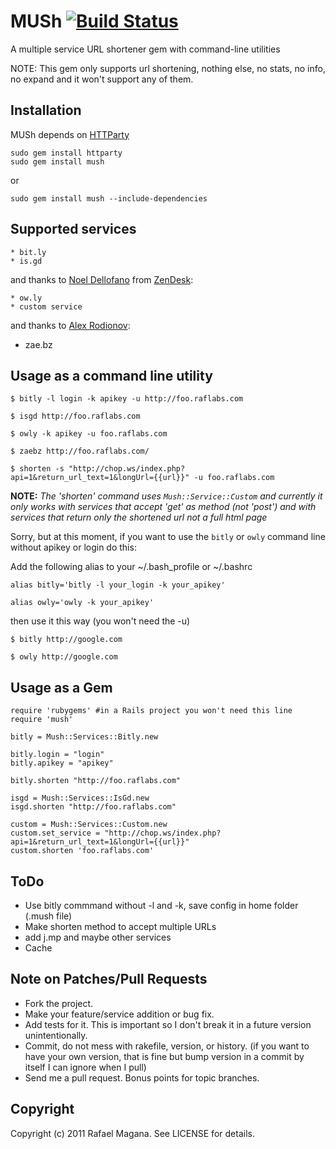 MUSh [![Build Status](https://travis-ci.org/rafmagana/mush.png)](https://travis-ci.org/rafmagana/mush)
====

A multiple service URL shortener gem with command-line utilities

NOTE: This gem only supports url shortening, nothing else, no stats, no info, no expand and it won't support any of them.

Installation
------------

MUSh depends on [HTTParty](https://github.com/jnunemaker/httparty "HTTParty")

	sudo gem install httparty
    sudo gem install mush

or

	sudo gem install mush --include-dependencies

Supported services
------------------

	* bit.ly
	* is.gd

and thanks to [Noel Dellofano](https://github.com/pinkvelociraptor) from [ZenDesk](http://www.zendesk.com/):

	* ow.ly
	* custom service

and thanks to [Alex Rodionov](https://github.com/p0deje):

  * zae.bz

Usage as a command line utility
-------------------------------

    $ bitly -l login -k apikey -u http://foo.raflabs.com

    $ isgd http://foo.raflabs.com

    $ owly -k apikey -u foo.raflabs.com

    $ zaebz http://foo.raflabs.com/

	$ shorten -s "http://chop.ws/index.php?api=1&return_url_text=1&longUrl={{url}}" -u foo.raflabs.com

**NOTE:** _The 'shorten' command uses <code>Mush::Service::Custom</code> and currently it only works with services that accept 'get' as method (not 'post') and with services that return only the shortened url not a full html page_

Sorry, but at this moment, if you want to use the <code>bitly</code> or <code>owly</code> command line without apikey or login do this:

Add the following alias to your ~/.bash_profile or ~/.bashrc

    alias bitly='bitly -l your_login -k your_apikey'

	alias owly='owly -k your_apikey'

then use it this way (you won't need the -u)

    $ bitly http://google.com

    $ owly http://google.com

Usage as a Gem
--------------

	require 'rubygems' #in a Rails project you won't need this line
    require 'mush'

    bitly = Mush::Services::Bitly.new

    bitly.login = "login"
    bitly.apikey = "apikey"

    bitly.shorten "http://foo.raflabs.com"

    isgd = Mush::Services::IsGd.new
    isgd.shorten "http://foo.raflabs.com"

	custom = Mush::Services::Custom.new
	custom.set_service = "http://chop.ws/index.php?api=1&return_url_text=1&longUrl={{url}}"
	custom.shorten 'foo.raflabs.com'

ToDo
----

* Use bitly commmand without -l and -k, save config in home folder (.mush file)
* Make shorten method to accept multiple URLs
* add j.mp and maybe other services
* Cache

Note on Patches/Pull Requests
-----------------------------

* Fork the project.
* Make your feature/service addition or bug fix.
* Add tests for it. This is important so I don't break it in a
  future version unintentionally.
* Commit, do not mess with rakefile, version, or history.
  (if you want to have your own version, that is fine but bump version in a commit by itself I can ignore when I pull)
* Send me a pull request. Bonus points for topic branches.

Copyright
---------

Copyright (c) 2011 Rafael Magana. See LICENSE for details.
